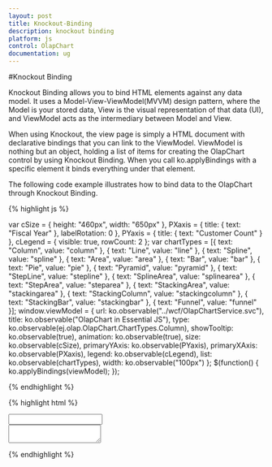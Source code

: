 ```yaml
---
layout: post
title: Knockout-Binding
description: knockout binding
platform: js
control: OlapChart
documentation: ug
---
```


#Knockout Binding

Knockout Binding allows you to bind HTML elements against any data model. It uses a Model-View-ViewModel(MVVM) design pattern, where the Model is your stored data, View is the visual representation of that data (UI), and ViewModel acts as the intermediary between Model and View.

When using Knockout, the view page is simply a HTML document with declarative bindings that you can link to the ViewModel. ViewModel is nothing but an object, holding a list of items for creating the OlapChart control by using Knockout Binding. When you call ko.applyBindings with a specific element it binds everything under that element.

The following code example illustrates how to bind data to the OlapChart through Knockout Binding.

{% highlight js %}

var cSize = {
        height: "460px",
        width: "650px"
    },
    PXaxis = {
        title: {
            text: "Fiscal Year"
        },
        labelRotation: 0
    },
    PYaxis = {
        title: {
            text: "Customer Count"
        }
    },
    cLegend = {
        visible: true,
        rowCount: 2
    };
var chartTypes = [{
    text: "Column",
    value: "column"
}, {
    text: "Line",
    value: "line"
}, {
    text: "Spline",
    value: "spline"
}, {
    text: "Area",
    value: "area"
}, {
    text: "Bar",
    value: "bar"
}, {
    text: "Pie",
    value: "pie"
}, {
    text: "Pyramid",
    value: "pyramid"
}, {
    text: "StepLine",
    value: "stepline"
}, {
    text: "SplineArea",
    value: "splinearea"
}, {
    text: "StepArea",
    value: "steparea"
}, {
    text: "StackingArea",
    value: "stackingarea"
}, {
    text: "StackingColumn",
    value: "stackingcolumn"
}, {
    text: "StackingBar",
    value: "stackingbar"
}, {
    text: "Funnel",
    value: "funnel"
}];
window.viewModel = {
    url: ko.observable("../wcf/OlapChartService.svc"),
    title: ko.observable("OlapChart in Essential JS"),
    type: ko.observable(ej.olap.OlapChart.ChartTypes.Column),
    showTooltip: ko.observable(true),
    animation: ko.observable(true),
    size: ko.observable(cSize),
    primaryYAxis: ko.observable(PYaxis),
    primaryXAxis: ko.observable(PXaxis),
    legend: ko.observable(cLegend),
    list: ko.observable(chartTypes),
    width: ko.observable("100px")
};
$(function() {
    ko.applyBindings(viewModel);
});

{% endhighlight %}

{% highlight html %}

<div id="OlapChart" data-bind="ejOlapChart: { url: url, title: {text: title}, showTooltip: showTooltip, animation: animation, commonSeriesOptions: {type: type, tooltip: {visible: showTooltip}}, size: size, primaryXAxis: primaryXAxis, primaryYAxis: primaryYAxis, legend: legend, load: 'loadTheme'}" />

<div>
    <input type="text" id="chartType" name="name" data-bind="ejDropDownList: {dataSource: list, value: type, width: width}" />
</div>

<div>
    <textarea type="text" name="slide" value="" data-bind="value: title">
    </textarea>
</div>

{% endhighlight %}



